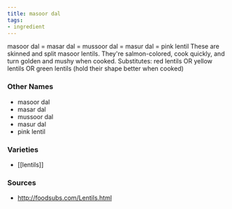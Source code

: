 ```yaml
---
title: masoor dal
tags:
- ingredient
---
```

masoor dal = masar dal = mussoor dal = masur dal = pink lentil These are skinned and split masoor lentils. They're salmon-colored, cook quickly, and turn golden and mushy when cooked. Substitutes: red lentils OR yellow lentils OR green lentils (hold their shape better when cooked)

### Other Names

* masoor dal
* masar dal
* mussoor dal
* masur dal
* pink lentil

### Varieties

* [[lentils]]

### Sources
* http://foodsubs.com/Lentils.html
